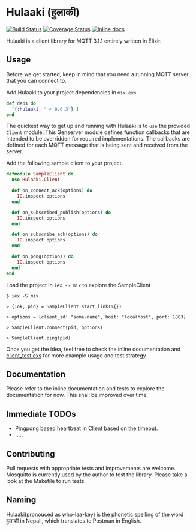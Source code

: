 # Hulaaki (हुलाकी)

[![Build Status](https://travis-ci.org/suvash/hulaaki.svg?branch=master)](https://travis-ci.org/suvash/hulaaki?branch=master)
[![Coverage Status](https://coveralls.io/repos/suvash/hulaaki/badge.svg?branch=master)](https://coveralls.io/r/suvash/hulaaki?branch=master)
[![Inline docs](http://inch-ci.org/github/suvash/hulaaki.svg?branch=master)](http://inch-ci.org/github/suvash/hulaaki?branch=master)

Hulaaki is a client library for MQTT 3.1.1 entirely written in Elixir.

## Usage

Before we get started, keep in mind that you need a running MQTT
server that you can connect to.

Add Hulaaki to your project dependencies in `mix.exs`

```elixir
def deps do
  [{:hulaaki, "~> 0.0.3"} ]
end
```

The quickest way to get up and running with Hulaaki is to `use` the
provided `Client` module. This Genserver module defines function
callbacks that are intended to be overridden for required
implementations. The callbacks are defined for each MQTT message that
is being sent and received from the server.

Add the following sample client to your project.

```elixir
defmodule SampleClient do
  use Hulaaki.Client

  def on_connect_ack(options) do
    IO.inspect options
  end

  def on_subscribed_publish(options) do
    IO.inspect options
  end

  def on_subscribe_ack(options) do
    IO.inspect options
  end

  def on_pong(options) do
    IO.inspect options
  end
end
```

Load the project in `iex -S mix` to explore the SampleClient

```
$ iex -S mix

> {:ok, pid} = SampleClient.start_link(%{})

> options = [client_id: "some-name", host: "localhost", port: 1883]

> SampleClient.connect(pid, options)

> SampleClient.ping(pid)

```

Once you get the idea, feel free to check the inline documentation and
[client_test.exs](test/hulaaki/client_test.exs) for more example usage
and test strategy.

## Documentation

Please refer to the inline documentation and tests to explore the
documentation for now. This shall be improved over time.

## Immediate TODOs
* Pingpong based heartbeat in Client based on the timeout.
* .....

## Contributing

Pull requests with appropriate tests and improvements are welcome.
Mosquitto is currently used by the author to test the library. Please
take a look at the Makefile to run tests.

## Naming

Hulaaki(pronouced as who-laa-key) is the phonetic spelling of the word
हुलाकी in Nepali, which translates to Postman in English.
